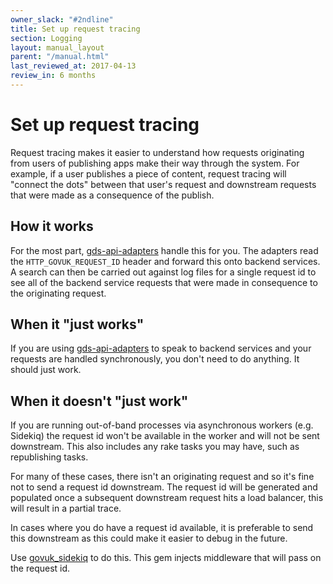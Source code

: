 ```yaml
---
owner_slack: "#2ndline"
title: Set up request tracing
section: Logging
layout: manual_layout
parent: "/manual.html"
last_reviewed_at: 2017-04-13
review_in: 6 months
---
```


# Set up request tracing

Request tracing makes it easier to understand how requests originating from
users of publishing apps make their way through the system. For example, if a
user publishes a piece of content, request tracing will "connect the dots"
between that user's request and downstream requests that were made as a
consequence of the publish.

## How it works

For the most part, [gds-api-adapters][] handle this for you. The adapters read
the `HTTP_GOVUK_REQUEST_ID` header and forward this onto backend services. A
search can then be carried out against log files for a single request id to see
all of the backend service requests that were made in consequence to the
originating request.

[gds-api-adapters]: https://github.com/alphagov/gds-api-adapters

## When it "just works"

If you are using [gds-api-adapters][] to speak to backend services and your requests
are handled synchronously, you don't need to do anything. It should just work.

## When it doesn't "just work"

If you are running out-of-band processes via asynchronous workers (e.g. Sidekiq)
the request id won't be available in the worker and will not be sent downstream.
This also includes any rake tasks you may have, such as republishing tasks.

For many of these cases, there isn't an originating request and so it's fine not
to send a request id downstream. The request id will be generated and populated
once a subsequent downstream request hits a load balancer, this will result in
a partial trace.

In cases where you do have a request id available, it is preferable to
send this downstream as this could make it easier to debug in the future.

Use [govuk_sidekiq](https://github.com/alphagov/govuk_sidekiq) to do this. This
gem injects middleware that will pass on the request id.
